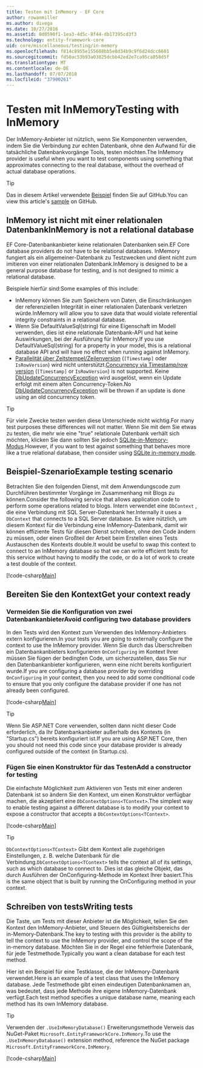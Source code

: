 ```yaml
---
title: Testen mit InMemory - EF Core
author: rowanmiller
ms.author: divega
ms.date: 10/27/2016
ms.assetid: 0d0590f1-1ea3-4d5c-8f44-db17395cd3f3
ms.technology: entity-framework-core
uid: core/miscellaneous/testing/in-memory
ms.openlocfilehash: f814c8955e155688bb5e8d34b9c9f6d24dcc6601
ms.sourcegitcommit: fd50ac53b93a03825dcbb42ed2e7ca95ca858d5f
ms.translationtype: MT
ms.contentlocale: de-DE
ms.lasthandoff: 07/07/2018
ms.locfileid: "37900261"
---
```

# <a name="testing-with-inmemory"></a><span data-ttu-id="95c98-102">Testen mit InMemory</span><span class="sxs-lookup"><span data-stu-id="95c98-102">Testing with InMemory</span></span>

<span data-ttu-id="95c98-103">Der InMemory-Anbieter ist nützlich, wenn Sie Komponenten verwenden, indem Sie die Verbindung zur echten Datenbank, ohne den Aufwand für die tatsächliche Datenbankvorgänge Tools, testen möchten.</span><span class="sxs-lookup"><span data-stu-id="95c98-103">The InMemory provider is useful when you want to test components using something that approximates connecting to the real database, without the overhead of actual database operations.</span></span>

> [!TIP]  
> <span data-ttu-id="95c98-104">Das in diesem Artikel verwendete [Beispiel](https://github.com/aspnet/EntityFramework.Docs/tree/master/samples/core/Miscellaneous/Testing) finden Sie auf GitHub.</span><span class="sxs-lookup"><span data-stu-id="95c98-104">You can view this article's [sample](https://github.com/aspnet/EntityFramework.Docs/tree/master/samples/core/Miscellaneous/Testing) on GitHub.</span></span>

## <a name="inmemory-is-not-a-relational-database"></a><span data-ttu-id="95c98-105">InMemory ist nicht mit einer relationalen Datenbank</span><span class="sxs-lookup"><span data-stu-id="95c98-105">InMemory is not a relational database</span></span>

<span data-ttu-id="95c98-106">EF Core-Datenbankanbieter keine relationalen Datenbanken sein.</span><span class="sxs-lookup"><span data-stu-id="95c98-106">EF Core database providers do not have to be relational databases.</span></span> <span data-ttu-id="95c98-107">InMemory fungiert als ein allgemeiner-Datenbank zu Testzwecken und dient nicht zum imitieren von einer relationalen Datenbank.</span><span class="sxs-lookup"><span data-stu-id="95c98-107">InMemory is designed to be a general purpose database for testing, and is not designed to mimic a relational database.</span></span>

<span data-ttu-id="95c98-108">Beispiele hierfür sind:</span><span class="sxs-lookup"><span data-stu-id="95c98-108">Some examples of this include:</span></span>

* <span data-ttu-id="95c98-109">InMemory können Sie zum Speichern von Daten, die Einschränkungen der referenziellen Integrität in einer relationalen Datenbank verletzen würde.</span><span class="sxs-lookup"><span data-stu-id="95c98-109">InMemory will allow you to save data that would violate referential integrity constraints in a relational database.</span></span>
* <span data-ttu-id="95c98-110">Wenn Sie DefaultValueSql(string) für eine Eigenschaft im Modell verwenden, dies ist eine relationale Datenbank-API und hat keine Auswirkungen, bei der Ausführung für InMemory.</span><span class="sxs-lookup"><span data-stu-id="95c98-110">If you use DefaultValueSql(string) for a property in your model, this is a relational database API and will have no effect when running against InMemory.</span></span>
* <span data-ttu-id="95c98-111">[Parallelität über Zeitstempel/Zeilenversion](xref:core/modeling/concurrency#timestamprow-version) (`[Timestamp]` oder `IsRowVersion`) wird nicht unterstützt.</span><span class="sxs-lookup"><span data-stu-id="95c98-111">[Concurrency via Timestamp/row version](xref:core/modeling/concurrency#timestamprow-version) (`[Timestamp]` or `IsRowVersion`) is not supported.</span></span> <span data-ttu-id="95c98-112">Keine [DbUpdateConcurrencyException](https://docs.microsoft.com/dotnet/api/microsoft.entityframeworkcore.dbupdateconcurrencyexception) wird ausgelöst, wenn ein Update erfolgt mit einem alten Concurrency-Token.</span><span class="sxs-lookup"><span data-stu-id="95c98-112">No [DbUpdateConcurrencyException](https://docs.microsoft.com/dotnet/api/microsoft.entityframeworkcore.dbupdateconcurrencyexception) will be thrown if an update is done using an old concurrency token.</span></span>

> [!TIP]  
> <span data-ttu-id="95c98-113">Für viele Zwecke testen werden diese Unterschiede nicht wichtig.</span><span class="sxs-lookup"><span data-stu-id="95c98-113">For many test purposes these differences will not matter.</span></span> <span data-ttu-id="95c98-114">Wenn Sie mit dem Sie etwas zu testen, die mehr wie eine "true" relationale Datenbank verhält sich möchten, klicken Sie dann sollten Sie jedoch [SQLite-in-Memory-Modus](sqlite.md).</span><span class="sxs-lookup"><span data-stu-id="95c98-114">However, if you want to test against something that behaves more like a true relational database, then consider using [SQLite in-memory mode](sqlite.md).</span></span>

## <a name="example-testing-scenario"></a><span data-ttu-id="95c98-115">Beispiel-Szenario</span><span class="sxs-lookup"><span data-stu-id="95c98-115">Example testing scenario</span></span>

<span data-ttu-id="95c98-116">Betrachten Sie den folgenden Dienst, mit dem Anwendungscode zum Durchführen bestimmter Vorgänge im Zusammenhang mit Blogs zu können.</span><span class="sxs-lookup"><span data-stu-id="95c98-116">Consider the following service that allows application code to perform some operations related to blogs.</span></span> <span data-ttu-id="95c98-117">Intern verwendet eine `DbContext` , die eine Verbindung mit SQL Server-Datenbank her.</span><span class="sxs-lookup"><span data-stu-id="95c98-117">Internally it uses a `DbContext` that connects to a SQL Server database.</span></span> <span data-ttu-id="95c98-118">Es wäre nützlich, um diesem Kontext für die Verbindung eine InMemory-Datenbank, damit wir können effiziente Tests für diesen Dienst schreiben, ohne den Code ändern zu müssen, oder einen Großteil der Arbeit beim Erstellen eines Tests Austauschen des Kontexts double.</span><span class="sxs-lookup"><span data-stu-id="95c98-118">It would be useful to swap this context to connect to an InMemory database so that we can write efficient tests for this service without having to modify the code, or do a lot of work to create a test double of the context.</span></span>

[!code-csharp[Main](../../../../samples/core/Miscellaneous/Testing/BusinessLogic/BlogService.cs)]

## <a name="get-your-context-ready"></a><span data-ttu-id="95c98-119">Bereiten Sie den Kontext</span><span class="sxs-lookup"><span data-stu-id="95c98-119">Get your context ready</span></span>

### <a name="avoid-configuring-two-database-providers"></a><span data-ttu-id="95c98-120">Vermeiden Sie die Konfiguration von zwei Datenbankanbieter</span><span class="sxs-lookup"><span data-stu-id="95c98-120">Avoid configuring two database providers</span></span>

<span data-ttu-id="95c98-121">In den Tests wird den Kontext zum Verwenden des InMemory-Anbieters extern konfigurieren.</span><span class="sxs-lookup"><span data-stu-id="95c98-121">In your tests you are going to externally configure the context to use the InMemory provider.</span></span> <span data-ttu-id="95c98-122">Wenn Sie durch das Überschreiben ein Datenbankanbieters konfigurieren `OnConfiguring` im Kontext Ihrer müssen Sie fügen der bedingten Code, um sicherzustellen, dass Sie nur den Datenbankanbieter konfigurieren, wenn eine nicht bereits konfiguriert wurde.</span><span class="sxs-lookup"><span data-stu-id="95c98-122">If you are configuring a database provider by overriding `OnConfiguring` in your context, then you need to add some conditional code to ensure that you only configure the database provider if one has not already been configured.</span></span>

[!code-csharp[Main](../../../../samples/core/Miscellaneous/Testing/BusinessLogic/BloggingContext.cs#OnConfiguring)]

> [!TIP]  
> <span data-ttu-id="95c98-123">Wenn Sie ASP.NET Core verwenden, sollten dann nicht dieser Code erforderlich, da Ihr Datenbankanbieter außerhalb des Kontexts (in "Startup.cs") bereits konfiguriert ist.</span><span class="sxs-lookup"><span data-stu-id="95c98-123">If you are using ASP.NET Core, then you should not need this code since your database provider is already configured outside of the context (in Startup.cs).</span></span>

### <a name="add-a-constructor-for-testing"></a><span data-ttu-id="95c98-124">Fügen Sie einen Konstruktor für das Testen</span><span class="sxs-lookup"><span data-stu-id="95c98-124">Add a constructor for testing</span></span>

<span data-ttu-id="95c98-125">Die einfachste Möglichkeit zum Aktivieren von Tests mit einer anderen Datenbank ist so ändern Sie den Kontext, um einen Konstruktor verfügbar machen, die akzeptiert eine `DbContextOptions<TContext>`.</span><span class="sxs-lookup"><span data-stu-id="95c98-125">The simplest way to enable testing against a different database is to modify your context to expose a constructor that accepts a `DbContextOptions<TContext>`.</span></span>

[!code-csharp[Main](../../../../samples/core/Miscellaneous/Testing/BusinessLogic/BloggingContext.cs#Constructors)]

> [!TIP]  
> <span data-ttu-id="95c98-126">`DbContextOptions<TContext>` Gibt dem Kontext alle zugehörigen Einstellungen, z. B. welche Datenbank für die Verbindung.</span><span class="sxs-lookup"><span data-stu-id="95c98-126">`DbContextOptions<TContext>` tells the context all of its settings, such as which database to connect to.</span></span> <span data-ttu-id="95c98-127">Dies ist das gleiche Objekt, das durch Ausführen der OnConfiguring-Methode im Kontext Ihrer basiert.</span><span class="sxs-lookup"><span data-stu-id="95c98-127">This is the same object that is built by running the OnConfiguring method in your context.</span></span>

## <a name="writing-tests"></a><span data-ttu-id="95c98-128">Schreiben von tests</span><span class="sxs-lookup"><span data-stu-id="95c98-128">Writing tests</span></span>

<span data-ttu-id="95c98-129">Die Taste, um Tests mit dieser Anbieter ist die Möglichkeit, teilen Sie den Kontext den InMemory-Anbieter, und Steuern des Gültigkeitsbereichs der in-Memory-Datenbank.</span><span class="sxs-lookup"><span data-stu-id="95c98-129">The key to testing with this provider is the ability to tell the context to use the InMemory provider, and control the scope of the in-memory database.</span></span> <span data-ttu-id="95c98-130">Möchten Sie in der Regel eine fehlerfreie Datenbank, für jede Testmethode.</span><span class="sxs-lookup"><span data-stu-id="95c98-130">Typically you want a clean database for each test method.</span></span>

<span data-ttu-id="95c98-131">Hier ist ein Beispiel für eine Testklasse, die der InMemory-Datenbank verwendet.</span><span class="sxs-lookup"><span data-stu-id="95c98-131">Here is an example of a test class that uses the InMemory database.</span></span> <span data-ttu-id="95c98-132">Jede Testmethode gibt einen eindeutigen Datenbanknamen an, was bedeutet, dass jede Methode ihre eigene InMemory-Datenbank verfügt.</span><span class="sxs-lookup"><span data-stu-id="95c98-132">Each test method specifies a unique database name, meaning each method has its own InMemory database.</span></span>

>[!TIP]
> <span data-ttu-id="95c98-133">Verwenden der `.UseInMemoryDatabase()` Erweiterungsmethode Verweis das NuGet-Paket `Microsoft.EntityFrameworkCore.InMemory`.</span><span class="sxs-lookup"><span data-stu-id="95c98-133">To use the `.UseInMemoryDatabase()` extension method, reference the NuGet package `Microsoft.EntityFrameworkCore.InMemory`.</span></span>

[!code-csharp[Main](../../../../samples/core/Miscellaneous/Testing/TestProject/InMemory/BlogServiceTests.cs)]
